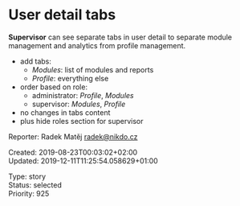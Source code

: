 # User detail tabs

**Supervisor** can see separate tabs in user detail to separate module management and analytics from profile management.

- add tabs:
  - *Modules*: list of modules and reports
  - *Profile*: everything else
- order based on role:
  - administrator: *Profile*, *Modules*
  - supervisor: *Modules*, *Profile*
- no changes in tabs content
- plus hide roles section for supervisor

Reporter: Radek Matěj <radek@nikdo.cz>  

Created: 2019-08-23T00:03:02+02:00  
Updated: 2019-12-11T11:25:54.058629+01:00

Type: story  
Status: selected  
Priority: 925
